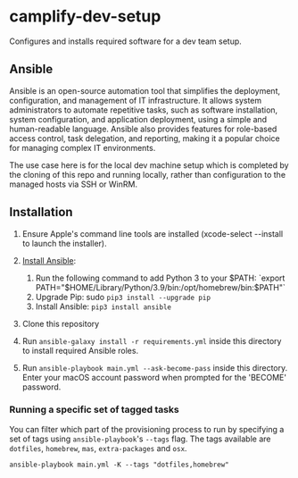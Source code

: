 # camplify-dev-setup

Configures and installs required software for a dev team setup.

## Ansible

Ansible is an open-source automation tool that simplifies the deployment, configuration, and management of IT infrastructure. It allows system administrators to automate repetitive tasks, such as software installation, system configuration, and application deployment, using a simple and human-readable language. Ansible also provides features for role-based access control, task delegation, and reporting, making it a popular choice for managing complex IT environments.

The use case here is for the local dev machine setup which is completed by the cloning of this repo and running locally, rather than configuration to the managed hosts via SSH or WinRM.

## Installation

1. Ensure Apple's command line tools are installed (xcode-select --install to launch the installer).
2. [Install Ansible](https://docs.ansible.com/ansible/latest/installation_guide/index.html):

    1. Run the following command to add Python 3 to your $PATH: `export PATH="$HOME/Library/Python/3.9/bin:/opt/homebrew/bin:$PATH"`
    2. Upgrade Pip: sudo `pip3 install --upgrade pip`
    3. Install Ansible: `pip3 install ansible`

3. Clone this repository
4. Run `ansible-galaxy install -r requirements.yml` inside this directory to install required Ansible roles.
5. Run `ansible-playbook main.yml --ask-become-pass` inside this directory. Enter your macOS account password when prompted for the 'BECOME' password.

### Running a specific set of tagged tasks

You can filter which part of the provisioning process to run by specifying a set of tags using `ansible-playbook`'s `--tags` flag. The tags available are `dotfiles`, `homebrew`, `mas`, `extra-packages` and `osx`.

    ansible-playbook main.yml -K --tags "dotfiles,homebrew"

